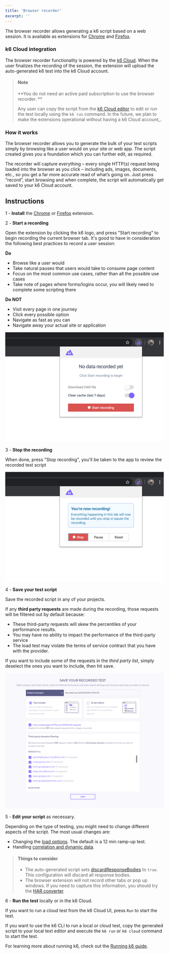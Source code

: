 ```yaml
---
title: 'Browser recorder'
excerpt: ''
---
```



The browser recorder allows generating a k6 script based on a web session. It is available as extensions for [Chrome](https://chrome.google.com/webstore/detail/k6-browser-recorder/phjdhndljphphehjpgbmpocddnnmdbda?hl=en) and [Firefox](https://addons.mozilla.org/en-US/firefox/addon/k6-browser-recorder/).

### k6 Cloud integration

The browser recorder functionality is powered by the [k6 Cloud](/cloud). When the user finalizes the recording of the session, the extension will upload the auto-generated k6 test into the k6 Cloud account.

> #### Note
>
> **You do not need an active paid subscription to use the browser recorder. **
> 
> Any user can copy the script from the [k6 Cloud editor](/cloud/creating-and-running-a-test/script-editor) to edit or run the test locally using the `k6 run` command. In the future, we plan to make the extensions operational without having a k6 Cloud account_.


### How it works

The browser recorder allows you to generate the bulk of your test scripts simply by browsing like a user would on your site or web app. The script created gives you a foundation which you can further edit, as required.

The recorder will capture everything – every single HTTP(s) request being loaded into the browser as you click – including ads, images, documents, etc., so you get a far more accurate read of what’s going on. Just press “record”, start browsing and when complete, the script will automatically get saved to your k6 Cloud account.


## Instructions

1 - **Install** the [Chrome](https://chrome.google.com/webstore/detail/k6-browser-recorder/phjdhndljphphehjpgbmpocddnnmdbda?hl=en) or [Firefox](https://addons.mozilla.org/en-US/firefox/addon/k6-browser-recorder/) extension.

2 - **Start a recording**

Open the extension by clicking the k6 logo, and press "Start recording" to begin recording the current browser tab.  It's good to have in consideration the following best practices to record a user session:

**Do**

- Browse like a user would
- Take natural pauses that users would take to consume page content
- Focus on the most common use cases, rather than all the possible use cases
- Take note of pages where forms/logins occur, you will likely need to complete some scripting there

**Do NOT**

- Visit every page in one journey
- Click every possible option
- Navigate as fast as you can
- Navigate away your actual site or application

![Step 2](./images/Recording-a-test-script/step-2.png)

3 - **Stop the recording**

When done, press "Stop recording", you'll be taken to the app to review the recorded test script

![Step 3](./images/Recording-a-test-script/step-3.png)

4 - **Save your test script**

Save the recorded script in any of your projects.

If any **third party requests** are made during the recording, those requests will be filtered out by default because: 

- These third-party requests will skew the percentiles of your performance results.
- You may have no ability to impact the performance of the third-party service
- The load test may violate the terms of service contract that you have with the provider.

If you want to include some of the requests in the _third party list_, simply deselect the ones you want to include, then hit save.

![Step 4](./images/Recording-a-test-script/step-4.png)

5 - **Edit your script** as necessary.

Depending on the type of testing, you might need to change different aspects of the script.  The most usual changes are:
- Changing the [load options](/using-k6/options). The default is a 12 min ramp-up test.
- Handling [correlation and dynamic data](/examples/correlation-and-dynamic-data).

> #### Things to consider
>
> - The auto-generated script sets [discardResponseBodies](/using-k6/options#discard-response-bodies) to `true`. This configuration will discard all response bodies.
> - The browser extension will not record other tabs or pop up windows. If you need to capture this information, you should try the [HAR converter](/test-authoring/recording-a-session/har-converter).

6 - **Run the test** locally or in the k6 Cloud.

If you want to run a cloud test from the k6 Cloud UI, press `Run` to start the test.

If you want to use the k6 CLI to run a local or cloud test, copy the generated script to your local text editor and execute the `k6 run` or `k6 cloud` command to start the test. 

For learning more about running k6, check out the [Running k6 guide](/getting-started/running-k6).
